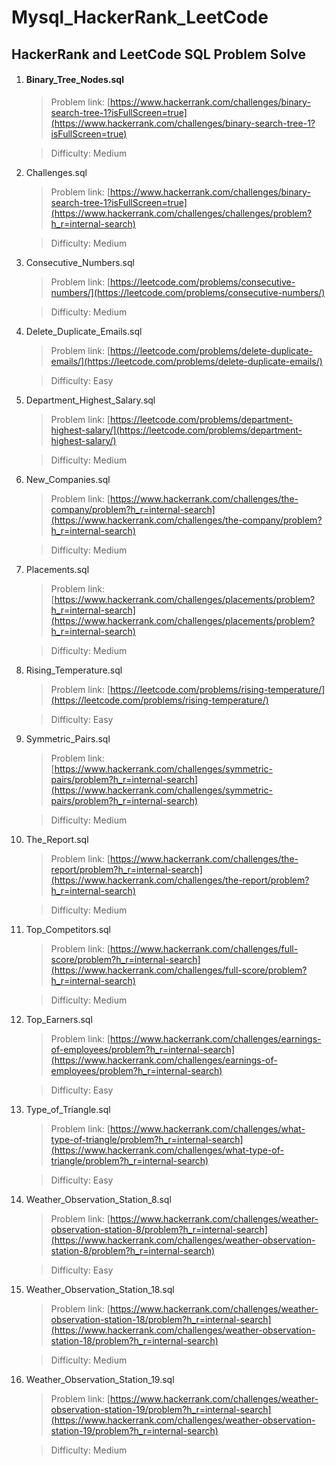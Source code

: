 # Mysql_HackerRank_LeetCode

## HackerRank and LeetCode SQL Problem Solve

1. #### Binary_Tree_Nodes.sql

   > Problem link: [https://www.hackerrank.com/challenges/binary-search-tree-1?isFullScreen=true](https://www.hackerrank.com/challenges/binary-search-tree-1?isFullScreen=true)
   
   > Difficulty: Medium

1. Challenges.sql

   > Problem link: [https://www.hackerrank.com/challenges/binary-search-tree-1?isFullScreen=true](https://www.hackerrank.com/challenges/challenges/problem?h_r=internal-search)

   > Difficulty: Medium

1. Consecutive_Numbers.sql

   > Problem link: [https://leetcode.com/problems/consecutive-numbers/](https://leetcode.com/problems/consecutive-numbers/)

   > Difficulty: Medium

1. Delete_Duplicate_Emails.sql

   > Problem link: [https://leetcode.com/problems/delete-duplicate-emails/](https://leetcode.com/problems/delete-duplicate-emails/)

   > Difficulty: Easy

1. Department_Highest_Salary.sql

   > Problem link: [https://leetcode.com/problems/department-highest-salary/](https://leetcode.com/problems/department-highest-salary/)

   > Difficulty: Medium

1. New_Companies.sql

   > Problem link: [https://www.hackerrank.com/challenges/the-company/problem?h_r=internal-search](https://www.hackerrank.com/challenges/the-company/problem?h_r=internal-search)

   > Difficulty: Medium

1. Placements.sql

   > Problem link: [https://www.hackerrank.com/challenges/placements/problem?h_r=internal-search](https://www.hackerrank.com/challenges/placements/problem?h_r=internal-search)

   > Difficulty: Medium

1. Rising_Temperature.sql

   > Problem link: [https://leetcode.com/problems/rising-temperature/](https://leetcode.com/problems/rising-temperature/)

   > Difficulty: Easy

1. Symmetric_Pairs.sql

   > Problem link: [https://www.hackerrank.com/challenges/symmetric-pairs/problem?h_r=internal-search](https://www.hackerrank.com/challenges/symmetric-pairs/problem?h_r=internal-search)

   > Difficulty: Medium

1. The_Report.sql

   > Problem link: [https://www.hackerrank.com/challenges/the-report/problem?h_r=internal-search](https://www.hackerrank.com/challenges/the-report/problem?h_r=internal-search)

   > Difficulty: Medium

1. Top_Competitors.sql

   > Problem link: [https://www.hackerrank.com/challenges/full-score/problem?h_r=internal-search](https://www.hackerrank.com/challenges/full-score/problem?h_r=internal-search)

   > Difficulty: Medium

1. Top_Earners.sql

   > Problem link: [https://www.hackerrank.com/challenges/earnings-of-employees/problem?h_r=internal-search](https://www.hackerrank.com/challenges/earnings-of-employees/problem?h_r=internal-search)

   > Difficulty: Easy

1. Type_of_Triangle.sql

   > Problem link: [https://www.hackerrank.com/challenges/what-type-of-triangle/problem?h_r=internal-search](https://www.hackerrank.com/challenges/what-type-of-triangle/problem?h_r=internal-search)

   > Difficulty: Easy

1. Weather_Observation_Station_8.sql

   > Problem link: [https://www.hackerrank.com/challenges/weather-observation-station-8/problem?h_r=internal-search](https://www.hackerrank.com/challenges/weather-observation-station-8/problem?h_r=internal-search)

   > Difficulty: Easy

1. Weather_Observation_Station_18.sql

   > Problem link: [https://www.hackerrank.com/challenges/weather-observation-station-18/problem?h_r=internal-search](https://www.hackerrank.com/challenges/weather-observation-station-18/problem?h_r=internal-search)

   > Difficulty: Medium

1. Weather_Observation_Station_19.sql

   > Problem link: [https://www.hackerrank.com/challenges/weather-observation-station-19/problem?h_r=internal-search](https://www.hackerrank.com/challenges/weather-observation-station-19/problem?h_r=internal-search)

   > Difficulty: Medium

